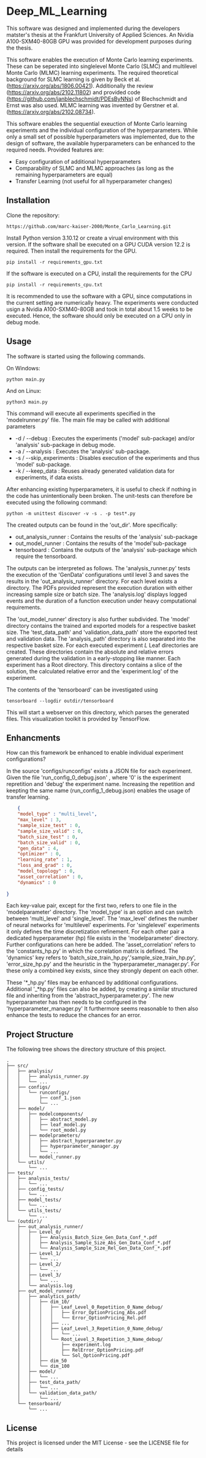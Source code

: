 # Deep_ML_Learning

This software was designed and implemented during the developers matster's thesis at the Frankfurt University of Applied Sciences.
An Nvidia A100-SXM40-80GB GPU was provided for development purposes during the thesis.

This software enables the execution of Monte Carlo learning experiments.
These can be seperated into singlelevel Monte Carlo (SLMC) and multilevel Monte Carlo (MLMC) learning experiments.
The required theoretical background for SLMC learning is given by Beck et al. (https://arxiv.org/abs/1806.00421).
Additionally the review (https://arxiv.org/abs/2102.11802) and provided code (https://github.com/janblechschmidt/PDEsByNNs) of Blechschmidt and Ernst was also used.
MLMC learning was invented by Gerstner et al. (https://arxiv.org/abs/2102.08734).

This software enables the sequential exeuction of Monte Carlo learning experiments and the individual configuration of the hyperparameters.
While only a small set of possible hyperparameters was implemented, due to the design of software, the available hyperparameters can be enhanced to the required needs.
Provided features are:
+ Easy configuration of additional hyperparameters
+ Comparability of SLMC and MLMC approaches (as long as the remaining hyperparameters are equal)
+ Transfer Learning (not useful for all hyperparameter changes)



## Installation


Clone the repository:

    https://github.com/marc-kaiser-2000/Monte_Carlo_Learning.git


Install Python version 3.10.12 or create a virual environment with this version.
If the software shall be executed on a GPU CUDA version 12.2 is required.
Then install the requirements for the GPU.

    pip install -r requirements_gpu.txt

If the software is executed on a CPU, install the requirements for the CPU

    pip install -r requirements_cpu.txt

It is recommended to use the software with a GPU, since computations in the current setting are numerically heavy.
The experiments were conducted usign a Nvidia A100-SXM40-80GB and took in total about 1.5 weeks to be executed.
Hence, the software should only be executed on a CPU only in debug mode.

## Usage

The software is started using the following commands. 

On Windows:
    
    python main.py

And on Linux:

    python3 main.py

This command will execute all experiments specified in the 'modelrunner.py' file.
The main file may be called with additional parameters
+ -d / --debug  : Executes the experiments ('model' sub-package) and/or 'analysis' sub-package in debug mode.
+ -a / --analysis : Executes the 'analysis' sub-package.
+ -s / --skip_experiments : Disables execution of the experiments and thus 'model' sub-package.
+ -k / --keep_data : Reuses already generated validation data for experiments, if data exists.

After enhancing existing hyperparameters, it is useful to check if nothing in the code has unintentionally been broken.
The unit-tests can therefore be executed using the following command:

    python -m unittest discover -v -s . -p test*.py

The created outputs can be found in the 'out_dir'.
More specifically:

+ out_analysis_runner : Contains the results of the 'analysis' sub-package
+ out_model_runner : Contains the results of the 'model'sub-package
+ tensorboard : Contains the outputs of the 'analysis' sub-package which require the tensorboard.

The outputs can be interpreted as follows.
The 'analysis_runner.py' tests the execution of the 'GenData' configurations until level 3 and saves the results in the 'out_analysis_runner' directory.
For each level exists a directory.
The PDFs provided represent the execution duration with either increasing sample size or batch size.
The 'analysis.log' displays logged events and the duration of a function execution under heavy computational requirements.

The 'out_model_runner' directory is also further subdivided.
The 'model' directory contains the trained and exported models for a respective basket size.
The 'test_data_path' and 'validation_data_path' store the exported test and validation data.
The 'analysis_path' directory is also separated into the respective basket size.
For each executed experiment $L$ Leaf directories are created.
These directories contain the absolute and relative errors generated during the validation in a early-stopping like manner.
Each experiment has a Root directory.
This directory contains a slice of the solution, the calculated relative error and the 'experiment.log' of the experiment.

The contents of the 'tensorboard' can be investigated using

    tensorboard --logdir outdir/tensorboard

This will start a webserver on this directory, which parses the generated files.
This visualization toolkit is provided by TensorFlow.


## Enhancments

How can this framework be enhanced to enable individual experiment configurations?

In the source 'configs/runconfigs' exists a JSON file for each experiment.
Given the file 'run_config_0_debug.json' , where '0' is the experiment repretition and 'debug' the experiment name.
Increasing the repetition and keepting the same name (run_config_1_debug.json) enables the usage of transfer learning.

```json
    {
    "model_type" : "multi_level", 
    "max_level" : 3,
    "sample_size_test" : 0,
    "sample_size_valid" : 0,
    "batch_size_test" : 0,
    "batch_size_valid" : 0, 
    "gen_data" : 4,
    "optimizer" : 0,
    "learning_rate" : 1,
    "loss_and_grad" : 0,
    "model_topology" : 0,
    "asset_correlation" : 0,
    "dynamics" : 0
    
}
```
Each key-value pair, except for the first two, refers to one file in the 'modelparameter' directory.
The 'model_type' is an option and can switch between 'multi_level' and 'single_level'.
The 'max_level' defines the number of neural networks for 'multilevel' experiments.
For 'singlelevel' experiments it only defines the time discretization refinement.
For each other pair a dedicated hyperparameter (hp) file exists in the 'modelparameter' directory.
Further configurations can here be added.
The 'asset_correlation' refers to the 'constants_hp.py' in which the correlation matrix is defined.
The 'dynamics' key refers to 'batch_size_train_hp.py','sample_size_train_hp.py', 'error_size_hp.py' and the heuristic in the 'hyperparameter_manager.py'.
For these only a combined key exists, since they strongly depent on each other.

These '*\_hp.py' files may be enhanced by additional configurations.
Additional '\_*hp.py' files can also be added, by creating a similar structured file and inheriting from the 'abstract_hyperparameter.py'.
The new hyperparameter has then needs to be configured in the 'hyperparameter_manager.py'
It furthermore seems reasonable to then also enhance the tests to reduce the chances for an error.


## Project Structure 

The following tree shows the directory structure of this project.

```plaintext
.
├── src/
│   ├── analysis/
│   │   ├── analysis_runner.py
│   │   └── ...
│   ├── configs/
│   │   └── runconfigs/
│   │       ├── conf_1.json
│   │       └── ...
│   ├── model/
│   │   ├── modelcomponents/
│   │   │   ├── abstract_model.py
│   │   │   ├── leaf_model.py
│   │   │   └── root_model.py
│   │   ├── modelprameters/
│   │   │   ├── abstract_hyperparameter.py
│   │   │   ├── hyperparameter_manager.py
│   │   │   └── ...
│   │   └── model_runner.py
│   └── utils/
│       └── ...
├── tests/
│   ├── analysis_tests/
│   │   └── ...
│   ├── config_tests/
│   │   └── ...
│   ├── model_tests/
│   │   └── ...
│   └── utils_tests/
│       └── ...
└── (outdir)/
    ├── out_analysis_runner/
    │   ├── Level_0/
    │   │   ├── Analysis_Batch_Size_Gen_Data_Conf_*.pdf
    │   │   ├── Analysis_Sample_Size_Abs_Gen_Data_Conf_*.pdf
    │   │   └── Analysis_Sample_Size_Rel_Gen_Data_Conf_*.pdf
    │   ├── Level_1/
    │   │   └── ...
    │   ├── Level_2/
    │   │   └── ...
    │   ├── Level_3/
    │   │   └── ...
    │   └── analysis.log
    ├── out_model_runner/
    │   ├── analytics_path/
    │   │   ├── dim_10/
    │   │   │   ├── Leaf_Level_0_Repetition_0_Name_debug/
    │   │   │   │   ├── Error_OptionPricing_Abs.pdf
    │   │   │   │   └── Error_OptionPricing_Rel.pdf
    │   │   │   ├── ...
    │   │   │   ├── Leaf_Level_3_Repetition_0_Name_debug/
    │   │   │   │   └── ...
    │   │   │   └── Root_Level_3_Repetition_3_Name_debug/
    │   │   │       ├── experiment.log
    │   │   │       ├── RelError_OptionPricing.pdf
    │   │   │       └── Sol_OptionPricing.pdf
    │   │   ├── dim_50
    │   │   └── dim_100
    │   ├── model/
    │   │   └── ...
    │   ├── test_data_path/
    │   │   └── ...
    │   └── validation_data_path/
    │       └── ...
    └── tensorboard/
        └── ...
```

## License
This project is licensed under the MIT License - see the LICENSE file for details


